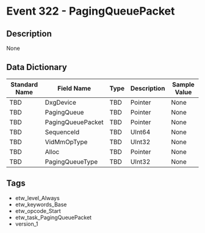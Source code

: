 # Event 322 - PagingQueuePacket

## Description
None

## Data Dictionary
|Standard Name|Field Name|Type|Description|Sample Value|
|---|---|---|---|---|
|TBD|DxgDevice|TBD|Pointer|None|None|
|TBD|PagingQueue|TBD|Pointer|None|None|
|TBD|PagingQueuePacket|TBD|Pointer|None|None|
|TBD|SequenceId|TBD|UInt64|None|None|
|TBD|VidMmOpType|TBD|UInt32|None|None|
|TBD|Alloc|TBD|Pointer|None|None|
|TBD|PagingQueueType|TBD|UInt32|None|None|

## Tags
* etw_level_Always
* etw_keywords_Base
* etw_opcode_Start
* etw_task_PagingQueuePacket
* version_1